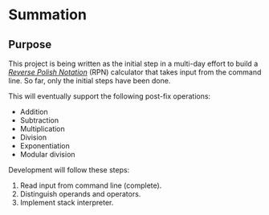 # Summation

## Purpose

This project is being written as the initial step in a multi-day effort to build a [*Reverse Polish Notation*](https://en.wikipedia.org/wiki/Reverse_Polish_notation) (RPN) calculator that takes input from the command line. So far, only the initial steps have been done.

This will eventually support the following post-fix operations:

* Addition
* Subtraction
* Multiplication 
* Division 
* Exponentiation 
* Modular division

Development will follow these steps:

1. Read input from command line (complete).
2. Distinguish operands and operators.
3. Implement stack interpreter. 


